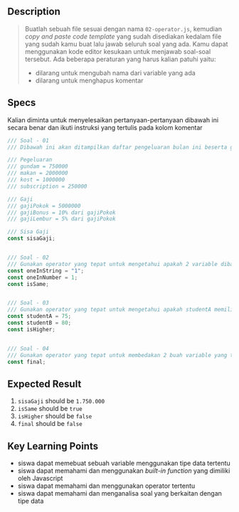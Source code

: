 ## Description
> Buatlah sebuah file sesuai dengan nama `02-operator.js`, kemudian *copy and paste code template* yang sudah disediakan kedalam file yang sudah kamu buat lalu jawab seluruh soal yang ada. Kamu dapat menggunakan kode editor kesukaan untuk menjawab soal-soal tersebut. Ada beberapa peraturan yang harus kalian patuhi yaitu:
> - dilarang untuk mengubah nama dari variable yang ada
> - dilarang untuk menghapus komentar

## Specs
Kalian diminta untuk menyelesaikan pertanyaan-pertanyaan dibawah ini secara benar dan ikuti instruksi yang tertulis pada kolom komentar

```Javascript
/// Soal - 01
/// Dibawah ini akan ditampilkan daftar pengeluaran bulan ini beserta gaji yang akan diterima, tugas-mu adalah untuk menghitung gaji yang tersisa

/// Pegeluaran
/// gundam = 750000
/// makan = 2000000
/// kost = 1000000
/// subscription = 250000

/// Gaji
/// gajiPokok = 5000000
/// gajiBonus = 10% dari gajiPokok
/// gajiLembur = 5% dari gajiPokok

/// Sisa Gaji
const sisaGaji;


/// Soal - 02
/// Gunakan operator yang tepat untuk mengetahui apakah 2 variable dibawah ini memiliki nilai yang sama (tipe data tidak termasuk)
const oneInString = "1";
const oneInNumber = 1;
const isSame;


/// Soal - 03
/// Gunakan operator yang tepat untuk mengetahui apakah studentA memiliki nilai yang lebih tinggi atau sama dengan studentB
const studentA = 75;
const studentB = 80;
const isHigher;


/// Soal - 04
/// Gunakan operator yang tepat untuk membedakan 2 buah variable yang terdapat pada soal-02 berdasarkan value-nya (tipe data juga dihitung)
const final;
```


## Expected Result
1. `sisaGaji` should be `1.750.000`
2. `isSame` should be `true`
3. `isHigher` should be `false`
4. `final` should be `false`

## Key Learning Points
- siswa dapat memebuat sebuah variable menggunakan tipe data tertentu
- siswa dapat memahami dan menggunakan *built-in function* yang dimiliki oleh Javascript
- siswa dapat memahami dan menggunakan operator tertentu
- siswa dapat memahami dan menganalisa soal yang berkaitan dengan tipe data
